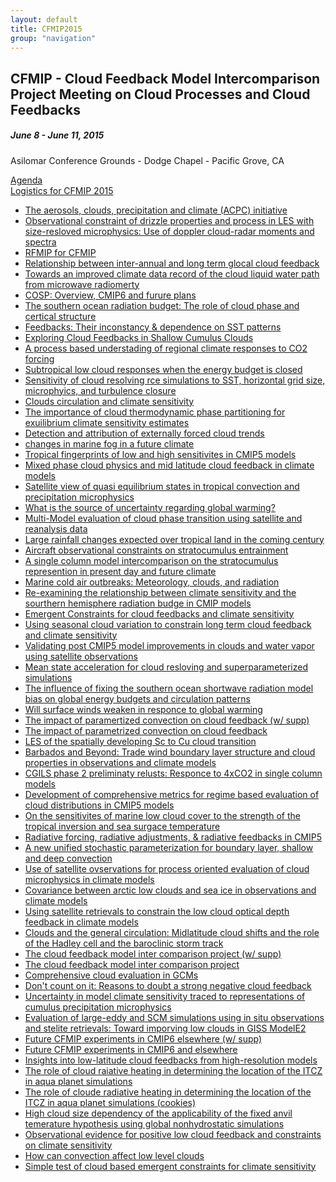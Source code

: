 ```yaml
---
layout: default
title: CFMIP2015
group: "navigation"
---
```


<h2>CFMIP - Cloud Feedback Model Intercomparison Project Meeting on Cloud Processes and Cloud Feedbacks</h2>
<h5>June 8 - June 11, 2015</h5>
<p>Asilomar Conference Grounds - Dodge Chapel - Pacific Grove, CA</p>
<p>
<a href="Data/media/2015/CFMIP-Agenda-06-08-20153.pdf">Agenda</a> <br/>
<a href="Data/media/2015/cfmip2015.logistics.pdf">Logistics for CFMIP 2015</a>
</p>

* <a href="Data/media/2015/2015-CFMIP-Fridlind-ACPC.pdf">The aerosols, clouds, precipitation and climate (ACPC) initiative</a>
* <a href="Data/media/2015/2015-CFMIP-Fridlind-CAPMBL.pdf">Observational constraint of drizzle properties and process in LES with size-resloved microphysics: Use of doppler cloud-radar moments and spectra</a>
* <a href="Data/media/2015/20150611-RFMIP-for-CFMIP.pdf">RFMIP for CFMIP</a>
* <a href="Data/media/2015/201506_cz.pdf">Relationship between inter-annual and long term glocal cloud feedback</a>
* <a href="Data/media/2015/2015_06_Lebsock_CFMIP.pdf">Towards an improved climate data record of the cloud liquid water path from microwave radiomerty</a>
* <a href="Data/media/2015/ABodas_COSP_20150611.pdf">COSP: Overview, CMIP6 and furure plans</a>
* <a href="Data/media/2015/ABodas_SOcean_20150609.pdf">The southern ocean radiation budget: The role of cloud phase and certical structure</a>
* <a href="Data/media/2015/Andrews_CFMIP_June2015-final.pdf">Feedbacks: Their inconstancy & dependence on SST patterns</a>
* <a href="Data/media/2015/Blossey_CFMIP_Monterey_Final.pdf">Exploring Cloud Feedbacks in Shallow Cumulus Clouds</a>
* <a href="Data/media/2015/CFMIP Meeting Skinner.pdf">A process based understading of regional climate responses to CO2 forcing</a>
* <a href="Data/media/2015/CFMIP-Tan_Zhihong.pdf">Subtropical low cloud responses when the energy budget is closed</a>
* <a href="Data/media/2015/CFMIP_Asilomar_2015.pdf">Sensitivity of cloud resolving rce simulations to SST, horizontal grid size, microphyics, and turbulence closure</a>
* <a href="Data/media/2015/CFMIP_GC_introduction_20150611.pdf">Clouds circulation and climate sensitivity</a>
* <a href="Data/media/2015/CFMIP_IvyTan.pdf">The importance of cloud thermodynamic phase partitioning for exuilibrium climate sensitivity estimates</a>
* <a href="Data/media/2015/CFMIP_Marvel.pdf">Detection and attribution of externally forced cloud trends</a>
* <a href="Data/media/2015/CFMIP_Monterey_20150609 kawai.pdf">changes in marine fog in a future climate</a>
* <a href="Data/media/2015/CFMIP_geoffroy_2015.pdf">Tropical fingerprints of low and high sensitivites in CMIP5 models</a>
* <a href="Data/media/2015/CFMIP_mccoy.pdf">Mixed phase cloud physics and mid latitude cloud feedback in climate models</a>
* <a href="Data/media/2015/CMQE_Matsui_2015_15min.pdf">Satellite view of quasi equilibrium states in tropical convection and precipitation microphysics</a>
* <a href="Data/media/2015/Caldwellv4.pdf">What is the source of uncertainty regarding global warming?</a>
* <a href="Data/media/2015/Cesana_CFMIP_Monterey.pdf">Multi-Model evaluation of cloud phase transition using satellite and reanalysis data</a>
* <a href="Data/media/2015/ChadwickCFMIP2015.pdf">Large rainfall changes expected over tropical land in the coming century</a>
* <a href="Data/media/2015/Chuang-POST-Tues-1530.pdf">Aircraft observational constraints on stratocumulus entrainment</a>
* <a href="Data/media/2015/DalGesso_intercomparison.pdf">A single column model intercomparison on the stratocumulus represention in present day and future climate</a>
* <a href="Data/media/2015/Fletcher_CFMIP_MCAOs.pdf">Marine cold air outbreaks: Meteorology, clouds, and radiation</a>
* <a href="Data/media/2015/Grise_CFMIP.pdf">Re-examining the relationship between climate sensitivity and the sourthern hemisphere radiation budge in CMIP models</a>
* <a href="Data/media/2015/Hall_CFMIP_Monterey_2015.pdf">Emergent Constraints for cloud feedbacks and climate sensitivity</a>
* <a href="Data/media/2015/HuiSu_CFMIP2015_final.pdf">Using seasonal cloud variation to constrain long term cloud feedback and climate sensitivity</a>
* <a href="Data/media/2015/Jiang_CFMIP.pdf">Validating post CMIP5 model improvements in clouds and water vapor using satellite observations</a>
* <a href="Data/media/2015/Jones_CFMIP_10Jun2015.pdf">Mean state acceleration for cloud resloving and superparameterized simulations</a>
* <a href="Data/media/2015/Kay_CFMIP_2015_topost.pdf">The influence of fixing the southern ocean shortwave radiation model bias on global energy budgets and circulation patterns</a>
* <a href="Data/media/2015/Ma_Sfc_CFMIP.pdf">Will surface winds weaken in responce to global warming</a>
* <a href="Data/media/2015/MarkWebbSpookieCFMIP2015-final.pdf">The impact of paramertized convection on cloud feedback (w/ supp)</a>
* <a href="Data/media/2015/MarkWebbSpookieCFMIP2015_nosupp.pdf">The impact of parametrized convection on cloud feedback</a>
* <a href="Data/media/2015/Matheou_IT.2015.CFMIP.pdf">LES of the spatially developing Sc to Cu cloud transition</a>
* <a href="Data/media/2015/Medeiros_CFMIP2015_Barbados.pdf">Barbados and Beyond: Trade wind boundary layer structure and cloud properties in observations and climate models</a>
* <a href="Data/media/2015/Medeiros_CFMIP2015_CGILS2.pdf">CGILS phase 2 preliminaty relusts: Responce to 4xCO2 in single column models</a>
* <a href="Data/media/2015/Oreopoulos_Jin_42bin_oral.pdf">Development of comprehensive metrics for regime based evaluation of cloud distributions in CMIP5 models</a>
* <a href="Data/media/2015/Qu_cloud_feedback_meeting_2015_final.pdf">On the sensitivites of marine low cloud cover to the strength of the tropical inversion and sea surgace temperature</a>
* <a href="Data/media/2015/Soden CFMIP June 2015.pdf">Radiative forcing, radiative adjustments, & radiative feedbacks in CMIP5</a>
* <a href="Data/media/2015/SuseljCFMIP2015.pdf">A new unified stochastic parameterization for boundary layer, shallow and deep convection</a>
* <a href="Data/media/2015/Suzuki_CFMIP_2015.pdf">Use of satellite ovservations for process oriented evaluation of cloud microphysics in climate models</a>
* <a href="Data/media/2015/TaylorCFMIPJune2015v2.pdf">Covariance between arctic low clouds and sea ice in observations and climate models</a>
* <a href="Data/media/2015/Terai_CFMIP_talk_June2015.pdf">Using satellite retrievals to constrain the low cloud optical depth feedback in climate models</a>
* <a href="Data/media/2015/TselioudisCFMIP15.pdf">Clouds and the general circulation: Midlatitude cloud shifts and the role of the Hadley cell and the baroclinic storm track</a>
* <a href="Data/media/2015/Webb_CFMIP_Update_2015_Final.pdf">The cloud feedback model inter comparison project (w/ supp)</a>
* <a href="Data/media/2015/Webb_CFMIP_Update_2015_nosupp.pdf">The cloud feedback model inter comparison project</a>
* <a href="Data/media/2015/Williams_CFMIP_080615.pdf">Comprehensive cloud evaluation in GCMs</a>
* <a href="Data/media/2015/Zelinka_CFMIP2015_share.pdf">Don't count on it: Reasons to doubt a strong negative cloud feedback</a>
* <a href="Data/media/2015/Zhao_CFMIP_2015.pdf">Uncertainty in model climate sensitivity traced to representations of cumulus precipitation microphysics</a>
* <a href="Data/media/2015/ackerman_cfmip2015.pdf">Evaluation of large-eddy and SCM simulations using in situ observations and stelite retrievals: Toward imporving low clouds in GISS ModelE2</a>
* <a href="Data/media/2015/cfmip3_experiments_monterey.pdf">Future CFMIP experiments in CMIP6 elsewhere (w/ supp)</a>
* <a href="Data/media/2015/cfmip3_experiments_monterey_nosupp.pdf">Future CFMIP experiments in CMIP6 and elsewhere</a>
* <a href="Data/media/2015/cldfeed-HiResModels-Bretherton.pdf">Insights into low-latitude cloud feedbacks from high-resolution models</a>
* <a href="Data/media/2015/harrop_cfmip_slides.pdf">The role of cloud raiative heating in determining the location of the ITCZ in aqua planet simulations</a>
* <a href="Data/media/2015/harrop_cookie_itcz.pdf">The role of cloude radiative heating in determining the location of the ITCZ in aqua planet simulations (cookies)</a>
* <a href="Data/media/2015/noda_CFMIP.pdf">High cloud size dependency of the applicability of the fixed anvil temerature hypothesis using global nonhydrostatic simulations</a>
* <a href="Data/media/2015/oral_Brient.pdf">Observational evidence for positive low cloud feedback and constraints on climate sensitivity</a>
* <a href="Data/media/2015/talk_CFMIP2015_jvial_final.pdf">How can convection affect low level clouds</a>
* <a href="Data/media/2015/wagman_CFMIP_2015.pdf">Simple test of cloud based emergent constraints for climate sensitivity</a>
